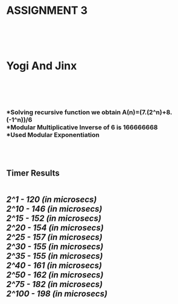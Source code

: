 <h1><b>ASSIGNMENT 3</b><h1><br>
<h1> Yogi And Jinx <h1><br>
<h3>*Solving recursive function we obtain A(n)=(7.(2^n)+8.(-1^n))/6<br>
*Modular Multiplicative Inverse of 6 is 166666668<br>
*Used Modular Exponentiation</h3><br><br>
<h2><b>Timer Results<b><h2>
<h5>2^1 - 120 (in microsecs)<br>
2^10 - 146 (in microsecs)<br>
2^15 - 152 (in microsecs)<br>
2^20 - 154 (in microsecs)<br>
2^25 - 157 (in microsecs)<br>
2^30 - 155 (in microsecs)<br>
2^35 - 155 (in microsecs)<br>
2^40 - 161 (in microsecs)<br>
2^50 - 162 (in microsecs)<br>
2^75 - 182 (in microsecs)<br>
2^100 - 198 (in microsecs)<br></h5>

